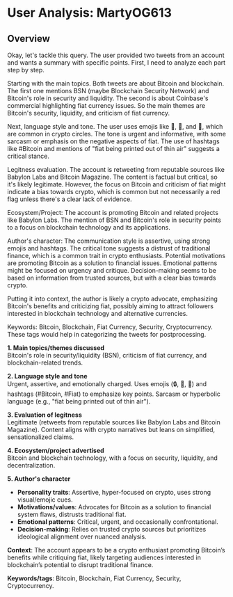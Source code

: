 # User Analysis: MartyOG613

## Overview

<think>
Okay, let's tackle this query. The user provided two tweets from an account and wants a summary with specific points. First, I need to analyze each part step by step.

Starting with the main topics. Both tweets are about Bitcoin and blockchain. The first one mentions BSN (maybe Blockchain Security Network) and Bitcoin's role in security and liquidity. The second is about Coinbase's commercial highlighting fiat currency issues. So the main themes are Bitcoin's security, liquidity, and criticism of fiat currency.

Next, language style and tone. The user uses emojis like 🔐, 🫧, and 👀, which are common in crypto circles. The tone is urgent and informative, with some sarcasm or emphasis on the negative aspects of fiat. The use of hashtags like #Bitcoin and mentions of "fiat being printed out of thin air" suggests a critical stance.

Legitness evaluation. The account is retweeting from reputable sources like Babylon Labs and Bitcoin Magazine. The content is factual but critical, so it's likely legitimate. However, the focus on Bitcoin and criticism of fiat might indicate a bias towards crypto, which is common but not necessarily a red flag unless there's a clear lack of evidence.

Ecosystem/Project: The account is promoting Bitcoin and related projects like Babylon Labs. The mention of BSN and Bitcoin's role in security points to a focus on blockchain technology and its applications.

Author's character: The communication style is assertive, using strong emojis and hashtags. The critical tone suggests a distrust of traditional finance, which is a common trait in crypto enthusiasts. Potential motivations are promoting Bitcoin as a solution to financial issues. Emotional patterns might be focused on urgency and critique. Decision-making seems to be based on information from trusted sources, but with a clear bias towards crypto.

Putting it into context, the author is likely a crypto advocate, emphasizing Bitcoin's benefits and criticizing fiat, possibly aiming to attract followers interested in blockchain technology and alternative currencies.

Keywords: Bitcoin, Blockchain, Fiat Currency, Security, Cryptocurrency. These tags would help in categorizing the tweets for postprocessing.
</think>

**1. Main topics/themes discussed**  
Bitcoin's role in security/liquidity (BSN), criticism of fiat currency, and blockchain-related trends.  

**2. Language style and tone**  
Urgent, assertive, and emotionally charged. Uses emojis (🔒, 🫧, 👀) and hashtags (#Bitcoin, #Fiat) to emphasize key points. Sarcasm or hyperbolic language (e.g., "fiat being printed out of thin air").  

**3. Evaluation of legitness**  
Legitimate (retweets from reputable sources like Babylon Labs and Bitcoin Magazine). Content aligns with crypto narratives but leans on simplified, sensationalized claims.  

**4. Ecosystem/project advertised**  
Bitcoin and blockchain technology, with a focus on security, liquidity, and decentralization.  

**5. Author's character**  
- **Personality traits**: Assertive, hyper-focused on crypto, uses strong visual/emojic cues.  
- **Motivations/values**: Advocates for Bitcoin as a solution to financial system flaws, distrusts traditional fiat.  
- **Emotional patterns**: Critical, urgent, and occasionally confrontational.  
- **Decision-making**: Relies on trusted crypto sources but prioritizes ideological alignment over nuanced analysis.  

**Context**: The account appears to be a crypto enthusiast promoting Bitcoin’s benefits while critiquing fiat, likely targeting audiences interested in blockchain’s potential to disrupt traditional finance.  

**Keywords/tags**: Bitcoin, Blockchain, Fiat Currency, Security, Cryptocurrency.